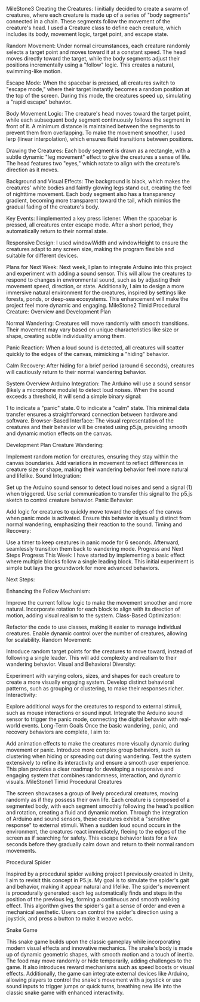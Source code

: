 MileStone3
Creating the Creatures:
I initially decided to create a swarm of creatures, where each creature is made up of a series of "body segments" connected in a chain. These segments follow the movement of the creature's head. I used a Creature class to define each creature, which includes its body, movement logic, target point, and escape state.

Random Movement:
Under normal circumstances, each creature randomly selects a target point and moves toward it at a constant speed. The head moves directly toward the target, while the body segments adjust their positions incrementally using a "follow" logic. This creates a natural, swimming-like motion.

Escape Mode:
When the spacebar is pressed, all creatures switch to "escape mode," where their target instantly becomes a random position at the top of the screen. During this mode, the creatures speed up, simulating a "rapid escape" behavior.

Body Movement Logic:
The creature's head moves toward the target point, while each subsequent body segment continuously follows the segment in front of it. A minimum distance is maintained between the segments to prevent them from overlapping. To make the movement smoother, I used lerp (linear interpolation), which ensures fluid transitions between positions.

Drawing the Creatures:
Each body segment is drawn as a rectangle, with a subtle dynamic "leg movement" effect to give the creatures a sense of life. The head features two "eyes," which rotate to align with the creature's direction as it moves.

Background and Visual Effects:
The background is black, which makes the creatures' white bodies and faintly glowing legs stand out, creating the feel of nighttime movement. Each body segment also has a transparency gradient, becoming more transparent toward the tail, which mimics the gradual fading of the creature's body.

Key Events:
I implemented a key press listener. When the spacebar is pressed, all creatures enter escape mode. After a short period, they automatically return to their normal state.

Responsive Design:
I used windowWidth and windowHeight to ensure the creatures adapt to any screen size, making the program flexible and suitable for different devices.

Plans for Next Week:
Next week, I plan to integrate Arduino into this project and experiment with adding a sound sensor. This will allow the creatures to respond to changes in environmental sound, such as by adjusting their movement speed, direction, or state. Additionally, I aim to design a more immersive natural environment for the creatures, inspired by settings like forests, ponds, or deep-sea ecosystems. This enhancement will make the project feel more dynamic and engaging.
MileStone2
Timid Procedural Creature: Overview and Development Plan

Normal Wandering:
Creatures will move randomly with smooth transitions. Their movement may vary based on unique characteristics like size or shape, creating subtle individuality among them.

Panic Reaction:
When a loud sound is detected, all creatures will scatter quickly to the edges of the canvas, mimicking a "hiding" behavior.

Calm Recovery:
After hiding for a brief period (around 6 seconds), creatures will cautiously return to their normal wandering behavior.

System Overview
Arduino Integration:
The Arduino will use a sound sensor (likely a microphone module) to detect loud noises. When the sound exceeds a threshold, it will send a simple binary signal:

1 to indicate a "panic" state.
0 to indicate a "calm" state.
This minimal data transfer ensures a straightforward connection between hardware and software.
Browser-Based Interface:
The visual representation of the creatures and their behavior will be created using p5.js, providing smooth and dynamic motion effects on the canvas.

Development Plan
Creature Wandering:

Implement random motion for creatures, ensuring they stay within the canvas boundaries.
Add variations in movement to reflect differences in creature size or shape, making their wandering behavior feel more natural and lifelike.
Sound Integration:

Set up the Arduino sound sensor to detect loud noises and send a signal (1) when triggered.
Use serial communication to transfer this signal to the p5.js sketch to control creature behavior.
Panic Behavior:

Add logic for creatures to quickly move toward the edges of the canvas when panic mode is activated.
Ensure this behavior is visually distinct from normal wandering, emphasizing their reaction to the sound.
Timing and Recovery:

Use a timer to keep creatures in panic mode for 6 seconds.
Afterward, seamlessly transition them back to wandering mode.
Progress and Next Steps
Progress This Week:
I have started by implementing a basic effect where multiple blocks follow a single leading block. This initial experiment is simple but lays the groundwork for more advanced behaviors.

Next Steps:

Enhancing the Follow Mechanism:

Improve the current follow logic to make the movement smoother and more natural.
Incorporate rotation for each block to align with its direction of motion, adding visual realism to the system.
Class-Based Optimization:

Refactor the code to use classes, making it easier to manage individual creatures.
Enable dynamic control over the number of creatures, allowing for scalability.
Random Movement:

Introduce random target points for the creatures to move toward, instead of following a single leader.
This will add complexity and realism to their wandering behavior.
Visual and Behavioral Diversity:

Experiment with varying colors, sizes, and shapes for each creature to create a more visually engaging system.
Develop distinct behavioral patterns, such as grouping or clustering, to make their responses richer.
Interactivity:

Explore additional ways for the creatures to respond to external stimuli, such as mouse interactions or sound input.
Integrate the Arduino sound sensor to trigger the panic mode, connecting the digital behavior with real-world events.
Long-Term Goals
Once the basic wandering, panic, and recovery behaviors are complete, I aim to:

Add animation effects to make the creatures more visually dynamic during movement or panic.
Introduce more complex group behaviors, such as clustering when hiding or spreading out during wandering.
Test the system extensively to refine its interactivity and ensure a smooth user experience.
This plan provides a clear roadmap for developing a responsive and engaging system that combines randomness, interaction, and dynamic visuals.
MileStone1
Timid Procedural Creatures

The screen showcases a group of lively procedural creatures, moving randomly as if they possess their own life. Each creature is composed of a segmented body, with each segment smoothly following the head's position and rotation, creating a fluid and dynamic motion.
Through the integration of Arduino and sound sensors, these creatures exhibit a "sensitive response" to external stimuli. When a sudden loud sound occurs in the environment, the creatures react immediately, fleeing to the edges of the screen as if searching for safety. This escape behavior lasts for a few seconds before they gradually calm down and return to their normal random movements.

Procedural Spider

Inspired by a procedural spider walking project I previously created in Unity, I aim to revisit this concept in P5.js. My goal is to simulate the spider's gait and behavior, making it appear natural and lifelike.
The spider's movement is procedurally generated: each leg automatically finds and steps in the position of the previous leg, forming a continuous and smooth walking effect. This algorithm gives the spider's gait a sense of order and even a mechanical aesthetic.
Users can control the spider's direction using a joystick, and press a button to make it weave webs.

Snake Game

This snake game builds upon the classic gameplay while incorporating modern visual effects and innovative mechanics. The snake's body is made up of dynamic geometric shapes, with smooth motion and a touch of inertia. The food may move randomly or hide temporarily, adding challenges to the game. It also introduces reward mechanisms such as speed boosts or visual effects.
Additionally, the game can integrate external devices like Arduino, allowing players to control the snake's movement with a joystick or use sound inputs to trigger jumps or quick turns, breathing new life into the classic snake game with enhanced interactivity.
